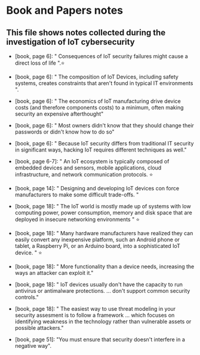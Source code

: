 # Book and Papers notes
## This file shows notes collected during the investigation of IoT cybersecurity

* [book, page 6]: " Consequences of IoT security failures might cause a direct loss of life ".⭐

* [book, page 6]: " The composition of IoT Devices, including safety systems, creates constraints that aren't found in typical IT environments ".

* [book, page 6]: " The economics of IoT manufacturing drive device costs (and therefore components costs) to a minimum, often making security an expensive afterthought"

* [book, page 6]: " Most owners didn't know that they should change their passwords or didn't know how to do so"

* [book, page 6]: " Because IoT security differs from traditional IT security in significant ways, hacking IoT requires different techniques as well."

* [book, page 6-7]: " An IoT ecosystem is typically composed of embedded devices and sensors, mobile applications, cloud infrastructure, and network communication protocols. ⭐

* [book, page 14]: " Designing and developing IoT devices con force manufacturers to make some difficult trade-offs. "

* [book, page 18]: " The IoT world is mostly made up of systems with low computing power, power consumption, memory and disk space that are deployed in insecure networking environments " ⭐

* [book, page 18]: " Many hardware manufacturers have realized they can easily convert any inexpensive platform, such an Android phone or tablet, a Raspberry Pi, or an Arduino board, into a sophisticated IoT device. "  ⭐

* [book, page 18]: " More functionality than a device needs, increasing the ways an attacker can exploit it."

* [book, page 18]: " IoT devices usually don't have the capacity to run antivirus or antimalware protections. ... don't support common security controls."

* [book, page 18]: " The easiest way to use threat modeling in your security assesment is to follow a framework ... which focuses on identifying weakness in the technology rather than vulnerable assets or possible attackers." 

* [book, page 51]: "You must ensure that security doesn't interfere in a negative way".


